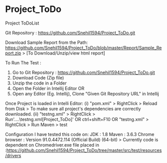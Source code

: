 # Project_ToDo
Project ToDoList

Git Repository : https://github.com/Snehil1594/Project_ToDo.git

Download Sample Report from the Path: https://github.com/Snehil1594/Project_ToDo/blob/master/Report/Sample_Report.zip > [To Download/Unzip/view html report]

To Run The Test :

1. Go to Git Repository : https://github.com/Snehil1594/Project_ToDo.git
2. Download Code (Zip file)
3. Unzip the code in a Folder
4. Open the Folder in Intellij Editor
OR
1. Open any Editor (Eg. Intellij), Clone "Given Git Repository URL" in Intellij

Once Project is loaded in Intelli Editor:
    (i) "pom.xml" > RightClick > Reload from Disk > To make sure all project's dependencies are correctly downloaded.
    (ii) "testng.xml" > RightClick > Run'....\testng.xml[Project_ToDo]' OR ctrl+shift+F10
          OR
          "testng.xml" > RightClick > Run Maven > test
          
 
Configuration I have tested this code on:
JDK : 1.8
Maven : 3.6.3
Chrome browser : Version 91.0.4472.114 (Official Build) (64-bit) 
                 > Currently code is dependent on Chromedriver.exe file placed in :https://github.com/Snehil1594/Project_ToDo/tree/master/src/test/resources/drivers                   
